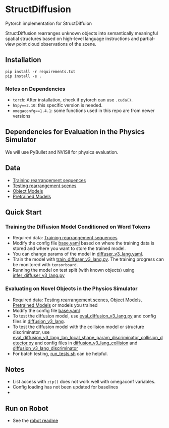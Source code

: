 # StructDiffusion

Pytorch implementation for StructDiffuion

StructDiffusion rearranges unknown objects into semantically meaningful spatial structures based on high-level language instructions and partial-view
point cloud observations of the scene.

## Installation

```
pip install -r requirements.txt
pip install -e .
```

### Notes on Dependencies
- `torch`: After installation, check if pytorch can use `.cuda()`.
- `h5py==2.10`: this specific version is needed.
- `omegaconfg==1.4.1`: some functions used in this repo are from newer versions

## Dependencies for Evaluation in the Physics Simulator
We will use PyBullet and NVISII for physics evaluation. 

## Data
- [Training rearrangement sequences](https://www.dropbox.com/s/v6dx9o7n7xub094/training_data.zip?dl=0)
- [Testing rearrangement scenes](https://www.dropbox.com/s/colp3l5v5tpnnne/testing_data.zip?dl=0)
- [Object Models](https://www.dropbox.com/s/3awy4aewf0afslb/models.zip?dl=0)
- [Pretrained Models](https://www.dropbox.com/s/cnv91p05s725lyv/housekeep_custom_handpicked_small.zip?dl=0)

## Quick Start

### Training the Diffusion Model Conditioned on Word Tokens
- Required data: [Training rearrangement sequences](https://www.dropbox.com/s/v6dx9o7n7xub094/training_data.zip?dl=0)
- Modify the config file [base.yaml](configs/base.yaml) based on where the training data is stored and where you want to store the trained model.
- You can change params of the model in [diffuser_v3_lang.yaml](configs/diffuser_v3_lang.yaml).
- Train the model with [train_diffuser_v3_lang.py](src/StructDiffusion/training/train_diffuser_v3_lang.py). The training progress can be monitored with `tensorboard`. 
- Running the model on test split (with known objects) using [infer_diffuser_v3_lang.py](src/StructDiffusion/evaluation/infer_diffuser_v3_lang.py)

### Evaluating on Novel Objects in the Physics Simulator
- Required data: [Testing rearrangement scenes](https://www.dropbox.com/s/colp3l5v5tpnnne/testing_data.zip?dl=0), [Object Models](https://www.dropbox.com/s/3awy4aewf0afslb/models.zip?dl=0), [Pretrained Models](https://www.dropbox.com/s/cnv91p05s725lyv/housekeep_custom_handpicked_small.zip?dl=0) or models you trained
- Modify the config file [base.yaml](configs/physics_eval/dataset_housekeep_custom/base.yaml)
- To test the diffusion model, use [eval_diffusion_v3_lang.py](src/StructDiffusion/physics_eval/Feval_diffusion_v3_lang.py) and config files in [diffusion_v3_lang](configs/physics_eval/dataset_housekeep_custom/diffusion_v3_lang).
- To test the diffusion model with the collision model or structure discriminator, use [eval_diffusion_v3_lang_lan_local_shape_param_discriminator_collision_detector.py](src/StructDiffusion/physics_eval/eval_diffusion_v3_lang_lan_local_shape_param_discriminator_collision_detector.py) and config files in [diffusion_v3_lang_collision](configs/physics_eval/dataset_housekeep_custom/diffusion_v3_lang_collision) and [diffusion_v3_lang_discriminator](configs/physics_eval/dataset_housekeep_custom/diffusion_v3_lang_discriminator)
- For batch testing, [run_tests.sh](src/StructDiffusion/physics_eval/run_tests.sh) can be helpful.

## Notes
- List access with `zip()` does not work well with omegaconf variables.
- Config loading has not been updated for baselines
- 

## Run on Robot
- See the [robot readme](./src/robot/README.md)